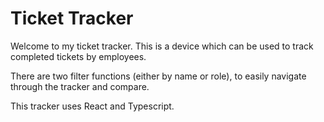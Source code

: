 # Ticket Tracker

Welcome to my ticket tracker. This is a device which can be used to track completed tickets by employees.

There are two filter functions (either by name or role), to easily navigate through the tracker and compare.

This tracker uses React and Typescript.
